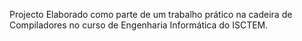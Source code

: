 Projecto Elaborado como parte de um trabalho prático na cadeira de Compiladores no curso de Engenharia Informática do ISCTEM.

